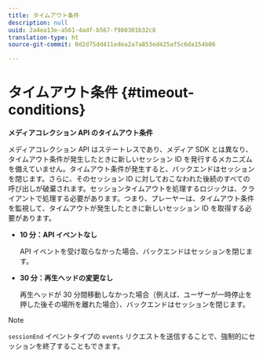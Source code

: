 ```yaml
---
title: タイムアウト条件
description: null
uuid: 2a4ea13e-a561-4adf-b567-f980301b32c8
translation-type: ht
source-git-commit: 0d2d75dd411edea2a7a853ed425af5c6da154b06

---
```



# タイムアウト条件 {#timeout-conditions}

**メディアコレクション API のタイムアウト条件**

メディアコレクション API はステートレスであり、メディア SDK とは異なり、タイムアウト条件が発生したときに新しいセッション ID を発行するメカニズムを備えていません。タイムアウト条件が発生すると、バックエンドはセッションを閉じます。さらに、そのセッション ID に対しておこなわれた後続のすべての呼び出しが破棄されます。セッションタイムアウトを処理するロジックは、クライアントで処理する必要があります。つまり、プレーヤーは、タイムアウト条件を監視して、タイムアウトが発生したときに新しいセッション ID を取得する必要があります。

* **10 分：API イベントなし**

   API イベントを受け取らなかった場合、バックエンドはセッションを閉じます。
* **30 分：再生ヘッドの変更なし**

   再生ヘッドが 30 分間移動しなかった場合（例えば、ユーザーが一時停止を押した後その場所を離れた場合）、バックエンドはセッションを閉じます。

>[!NOTE]
>
>`sessionEnd` イベントタイプの `events` リクエストを送信することで、強制的にセッションを終了することもできます。

